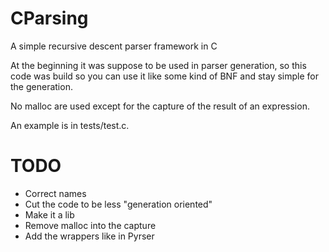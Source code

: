 CParsing
========

A simple recursive descent parser framework in C

At the beginning it was suppose to be used in parser generation,
so this code was build so you can use it like some kind of BNF and stay simple for the generation.

No malloc are used except for the capture of the result of an expression.

An example is in tests/test.c.

TODO
====

- Correct names
- Cut the code to be less "generation oriented"
- Make it a lib
- Remove malloc into the capture
- Add the wrappers like in Pyrser
